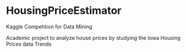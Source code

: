 # HousingPriceEstimator
Kaggle Competition for Data Mining

Academic project to analyze house prices by studying the Iowa Housing Prices data Trends
